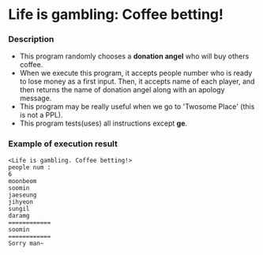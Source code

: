 # Life is gambling: Coffee betting!

### Description
* This program randomly chooses a **donation angel** who will buy others coffee.
* When we execute this program, it accepts people number who is ready to lose money as a first input. Then, it accepts name of each player, and then returns the name of donation angel along with an apology message.
* This program may be really useful when we go to 'Twosome Place' (this is not a PPL).
* This program tests(uses) all instructions except **ge**.

### Example of execution result
```
<Life is gambling. Coffee betting!>
people num :
6
moonbeom
soomin
jaeseung
jihyeon
sungil
daramg
============
soomin
============
Sorry man~
```
